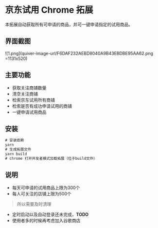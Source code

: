 # 京东试用 Chrome 拓展
本拓展自动获取所有可申请的商品，并可一键申请指定的试用商品。

## 界面截图
![1.png](quiver-image-url/F6DAF232AEBD8040A9B43EBDBE95AA62.png =1131x520)

## 主要功能
* 获取关注商铺数量
* 清空关注商铺
* 检索京东试用所有商铺
* 检索是否有成功申请试用的商铺
* 一键申请试用商品

## 安装
```js
# 安装依赖
yarn
# 生成拓展文件
yarn build
# chrome 打开开发者模式加载拓展（位于build文件）
```

## 说明
* 每天可申请的试用商品上限为300个
* 每人可关注的店铺上限为500个
>所以需要及时清理
* 定时启动以及自动登录还未完成，**TODO**
* 使用者多的时候再考虑加入谷歌商店

